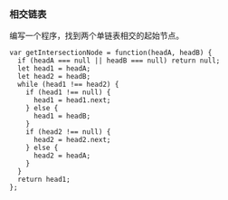<!--
 * @Author: 月魂
 * @Date: 2021-04-22 20:36:21
 * @LastEditTime: 2021-04-22 20:36:40
 * @LastEditors: 月魂
 * @Description: 
 * @FilePath: \leetcode-per-day\day106.md
-->
### 相交链表
编写一个程序，找到两个单链表相交的起始节点。

```
var getIntersectionNode = function(headA, headB) {
  if (headA === null || headB === null) return null;
  let head1 = headA;
  let head2 = headB;
  while (head1 !== head2) {
    if (head1 !== null) {
      head1 = head1.next;
    } else {
      head1 = headB;
    }
    if (head2 !== null) {
      head2 = head2.next;
    } else {
      head2 = headA;
    }
  }
  return head1;
};
```
